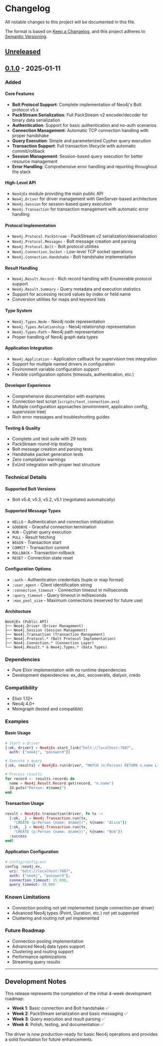 # Changelog

All notable changes to this project will be documented in this file.

The format is based on [Keep a Changelog](https://keepachangelog.com/en/1.0.0/),
and this project adheres to [Semantic Versioning](https://semver.org/spec/v2.0.0.html).

## [Unreleased]

## [0.1.0] - 2025-01-11

### Added

#### Core Features

- **Bolt Protocol Support**: Complete implementation of Neo4j's Bolt protocol v5.x
- **PackStream Serialization**: Full PackStream v2 encoder/decoder for binary data serialization
- **Authentication**: Support for basic authentication and no-auth scenarios
- **Connection Management**: Automatic TCP connection handling with proper handshake
- **Query Execution**: Simple and parameterized Cypher query execution
- **Transaction Support**: Full transaction lifecycle with automatic commit/rollback
- **Session Management**: Session-based query execution for better resource management
- **Error Handling**: Comprehensive error handling and reporting throughout the stack

#### High-Level API

- `Neo4jEx` module providing the main public API
- `Neo4j.Driver` for driver management with GenServer-based architecture
- `Neo4j.Session` for session-based query execution
- `Neo4j.Transaction` for transaction management with automatic error handling

#### Protocol Implementation

- `Neo4j.Protocol.PackStream` - PackStream v2 serialization/deserialization
- `Neo4j.Protocol.Messages` - Bolt message creation and parsing
- `Neo4j.Protocol.Bolt` - Bolt protocol utilities
- `Neo4j.Connection.Socket` - Low-level TCP socket operations
- `Neo4j.Connection.Handshake` - Bolt handshake implementation

#### Result Handling

- `Neo4j.Result.Record` - Rich record handling with Enumerable protocol support
- `Neo4j.Result.Summary` - Query metadata and execution statistics
- Support for accessing record values by index or field name
- Conversion utilities for maps and keyword lists

#### Type System

- `Neo4j.Types.Node` - Neo4j node representation
- `Neo4j.Types.Relationship` - Neo4j relationship representation
- `Neo4j.Types.Path` - Neo4j path representation
- Proper handling of Neo4j graph data types

#### Application Integration

- `Neo4j.Application` - Application callback for supervision tree integration
- Support for multiple named drivers in configuration
- Environment variable configuration support
- Flexible configuration options (timeouts, authentication, etc.)

#### Developer Experience

- Comprehensive documentation with examples
- Connection test script (`scripts/test_connection.exs`)
- Multiple configuration approaches (environment, application config, supervision tree)
- Rich error messages and troubleshooting guides

#### Testing & Quality

- Complete unit test suite with 29 tests
- PackStream round-trip testing
- Bolt message creation and parsing tests
- Handshake packet generation tests
- Zero compilation warnings
- ExUnit integration with proper test structure

### Technical Details

#### Supported Bolt Versions

- Bolt v5.4, v5.3, v5.2, v5.1 (negotiated automatically)

#### Supported Message Types

- `HELLO` - Authentication and connection initialization
- `GOODBYE` - Graceful connection termination
- `RUN` - Cypher query execution
- `PULL` - Result fetching
- `BEGIN` - Transaction start
- `COMMIT` - Transaction commit
- `ROLLBACK` - Transaction rollback
- `RESET` - Connection state reset

#### Configuration Options

- `:auth` - Authentication credentials (tuple or map format)
- `:user_agent` - Client identification string
- `:connection_timeout` - Connection timeout in milliseconds
- `:query_timeout` - Query timeout in milliseconds
- `:max_pool_size` - Maximum connections (reserved for future use)

#### Architecture

```
Neo4jEx (Public API)
├── Neo4j.Driver (Driver Management)
├── Neo4j.Session (Session Management)
├── Neo4j.Transaction (Transaction Management)
├── Neo4j.Protocol.* (Bolt Protocol Implementation)
├── Neo4j.Connection.* (Connection Layer)
└── Neo4j.Result.* & Neo4j.Types.* (Data Types)
```

### Dependencies

- Pure Elixir implementation with no runtime dependencies
- Development dependencies: ex_doc, excoveralls, dialyxir, credo

### Compatibility

- Elixir 1.12+
- Neo4j 4.0+
- Memgraph (tested and compatible)

### Examples

#### Basic Usage

```elixir
# Start a driver
{:ok, driver} = Neo4jEx.start_link("bolt://localhost:7687",
  auth: {"neo4j", "password"})

# Execute a query
{:ok, results} = Neo4jEx.run(driver, "MATCH (n:Person) RETURN n.name LIMIT 10")

# Process results
for record <- results.records do
  name = Neo4j.Result.Record.get(record, "n.name")
  IO.puts("Person: #{name}")
end
```

#### Transaction Usage

```elixir
result = Neo4jEx.transaction(driver, fn tx ->
  {:ok, _} = Neo4j.Transaction.run(tx,
    "CREATE (p:Person {name: $name})", %{name: "Alice"})
  {:ok, _} = Neo4j.Transaction.run(tx,
    "CREATE (p:Person {name: $name})", %{name: "Bob"})
  :success
end)
```

#### Application Configuration

```elixir
# config/config.exs
config :neo4j_ex,
  uri: "bolt://localhost:7687",
  auth: {"neo4j", "password"},
  connection_timeout: 15_000,
  query_timeout: 30_000
```

### Known Limitations

- Connection pooling not yet implemented (single connection per driver)
- Advanced Neo4j types (Point, Duration, etc.) not yet supported
- Clustering and routing not yet implemented

### Future Roadmap

- Connection pooling implementation
- Advanced Neo4j data types support
- Clustering and routing support
- Performance optimizations
- Streaming query results

---

## Development Notes

This release represents the completion of the initial 4-week development roadmap:

- **Week 1**: Basic connection and Bolt handshake ✅
- **Week 2**: PackStream serialization and basic messaging ✅
- **Week 3**: Query execution and result parsing ✅
- **Week 4**: Polish, testing, and documentation ✅

The driver is now production-ready for basic Neo4j operations and provides a solid foundation for future enhancements.

[Unreleased]: https://github.com/Maxino22/neo4j_ex/compare/v0.1.0...HEAD
[0.1.0]: https://github.com/Maxino22/neo4j_ex/releases/tag/v0.1.0
